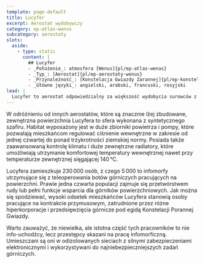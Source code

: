 ```yaml
---
template: page-default
title: Lucyfer
excerpt: Aerostat wydobywczy
category: ep-atlas-wenus
subcategory: aerostaty
slots:
  aside:
    - type: static
      content: |
        ## Lucyfer
        - _Położenie_: atmosfera [Wenus]{pl/ep-atlas-wenus}
        - _Typ_: [Aerostat]{pl/ep-aerostaty-wenus}
        - _Przynależność_: [Konstelacja Gwiazdy Zarannej]{pl/ep-konstelacja-gwiazdy-zarannej}
        - _Główne języki_: angielski, arabski, francuski, rosyjski
lead: |
  Lucyfer to aerostat odpowiedzialny za większość wydobycia surowców z powierzchni Wenus, a zarazem najbardziej mobilny pod względem wysokości. Został zaprojektowany tak, by móc poruszać się pomiędzy wysokościami 60 a 40 kilometrów, szukając poziomów, na których prędkości wiatrów są wystarczająco niskie, by umożliwić mu łatwe utrzymanie pozycji nad wybranym miejscem. Wtedy opuszcza linę cumowniczą na powierzchnię, by rozmieścić sprzęt i górników, a potem odebrać ich wraz z urobkiem.
---
```

W odróżnieniu od innych aerostatów, które są znacznie lżej zbudowane, zewnętrzna powierzchnia Lucyfera to sfera wykonana z syntetycznego szafiru. Habitat wyposażony jest w duże zbiorniki powietrza i pompy, które pozwalają mieszkańcom regulować ciśnienie wewnętrzne w zakresie od jednej czwartej do ponad trzykrotności ziemskiej normy. Posiada także zaawansowaną kontrolę klimatu i duże zewnętrzne radiatory, które umożliwiają utrzymanie komfortowej temperatury wewnętrznej nawet przy temperaturze zewnętrznej sięgającej 140 °C.

Lucyfera zamieszkuje 230 000 osób, z czego 5 000 to infomorfy utrzymujące się z teleoperowania botów górniczych pracujących na powierzchni. Prawie jedna czwarta populacji zajmuje się przetwórstwem rudy lub pełni funkcje wsparcia dla górników powierzchniowych. Jak można się spodziewać, wysoki odsetek mieszkańców Lucyfera stanowią osoby pracujące na kontrakcie przymusowym, zatrudnione przez różne hiperkorporacje i przedsięwzięcia górnicze pod egidą Konstelacji Porannej Gwiazdy.

Warto zauważyć, że niewielka, ale istotna część tych pracowników to nie info-uchodźcy, lecz przestępcy skazani na pracę infomorficzną. Umieszczani są oni w odizolowanych sieciach z silnymi zabezpieczeniami elektronicznymi i wykorzystywani do najniebezpieczniejszych zadań górniczych.
